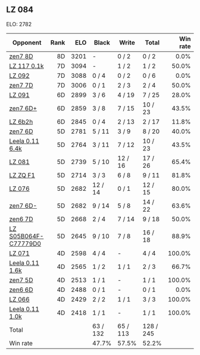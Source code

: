 ## LZ 084 ##

ELO: 2782

Opponent | Rank | ELO | Black | Write | Total | Win rate
---------|-----:|----:|-------|-------|-------|-------:
[zen7 8D](zen7%208D.md) | 8D | 3201 | - | 0 / 2 | 0 / 2 | 0.0%
[LZ 117 0.1k](LZ%20117%200.1k.md) | 7D | 3094 | - | 1 / 2 | 1 / 2 | 50.0%
[LZ 092](LZ%20092.md) | 7D | 3088 | 0 / 4 | 0 / 2 | 0 / 6 | 0.0%
[zen7 7D](zen7%207D.md) | 7D | 3006 | 0 / 1 | 2 / 3 | 2 / 4 | 50.0%
[LZ 091](LZ%20091.md) | 6D | 2899 | 3 / 6 | 4 / 19 | 7 / 25 | 28.0%
[zen7 6D+](zen7%206D+.md) | 6D | 2859 | 3 / 8 | 7 / 15 | 10 / 23 | 43.5%
[LZ 6b2h](LZ%206b2h.md) | 6D | 2845 | 0 / 4 | 2 / 13 | 2 / 17 | 11.8%
[zen7 6D](zen7%206D.md) | 5D | 2781 | 5 / 11 | 3 / 9 | 8 / 20 | 40.0%
[Leela 0.11 6.4k](Leela%200.11%206.4k.md) | 5D | 2764 | 3 / 11 | 7 / 12 | 10 / 23 | 43.5%
[LZ 081](LZ%20081.md) | 5D | 2739 | 5 / 10 | 12 / 16 | 17 / 26 | 65.4%
[LZ ZQ F1](LZ%20ZQ%20F1.md) | 5D | 2714 | 3 / 3 | 6 / 8 | 9 / 11 | 81.8%
[LZ 076](LZ%20076.md) | 5D | 2682 | 12 / 14 | 0 / 1 | 12 / 15 | 80.0%
[zen7 6D-](zen7%206D-.md) | 5D | 2682 | 9 / 14 | 5 / 8 | 14 / 22 | 63.6%
[zen6 7D](zen6%207D.md) | 5D | 2668 | 2 / 4 | 7 / 14 | 9 / 18 | 50.0%
[LZ S05B064F-C77779D0](LZ%20S05B064F-C77779D0.md) | 5D | 2645 | 9 / 10 | 7 / 8 | 16 / 18 | 88.9%
[LZ 071](LZ%20071.md) | 4D | 2598 | 4 / 4 | - | 4 / 4 | 100.0%
[Leela 0.11 1.6k](Leela%200.11%201.6k.md) | 4D | 2565 | 1 / 2 | 1 / 1 | 2 / 3 | 66.7%
[zen7 5D](zen7%205D.md) | 4D | 2513 | 1 / 1 | - | 1 / 1 | 100.0%
[zen6 6D](zen6%206D.md) | 4D | 2488 | 0 / 1 | - | 0 / 1 | 0.0%
[LZ 066](LZ%20066.md) | 4D | 2429 | 2 / 2 | 1 / 1 | 3 / 3 | 100.0%
[Leela 0.11 1.0k](Leela%200.11%201.0k.md) | 4D | 2418 | 1 / 1 | - | 1 / 1 | 100.0%
Total | | | 63 / 132 | 65 / 113 | 128 / 245 | 
Win rate| | | 47.7% | 57.5% | 52.2% | 
